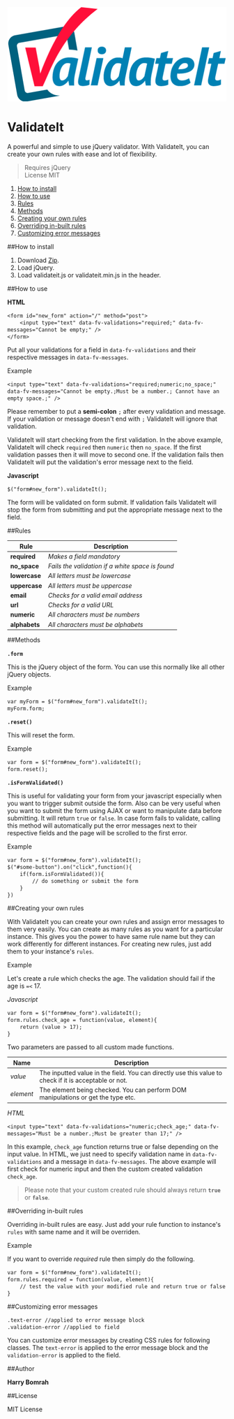 ![validate icon](assets/images/validateIt.png)
# ValidateIt
A powerful and simple to use jQuery validator. With ValidateIt, you can create your own rules with ease and lot of flexibility.

> Requires jQuery  
> License MIT

1. [How to install](#how-to-insall)
2. [How to use](#how-to-use)
3. [Rules](#rules)
4. [Methods](#methods)
5. [Creating your own rules](#creating-your-own-rules)
6. [Overriding in-built rules](#overriding-in-built-rules)
7. [Customizing error messages](#customizing-error-messages)

##How to install

1. Download [Zip](https://github.com/harminderbomrah/validateit/archive/master.zip).
2. Load jQuery.
2. Load validateit.js or validateit.min.js in the header.

##How to use

**HTML**

	<form id="new_form" action="/" method="post">
		<input type="text" data-fv-validations="required;" data-fv-messages="Cannot be empty;" />
	</form>

Put all your validations for a field in `data-fv-validations` and their respective messages in `data-fv-messages`.

Example

	<input type="text" data-fv-validations="required;numeric;no_space;" data-fv-messages="Cannot be empty.;Must be a number.; Cannot have an empty space.;" />
	
Please remember to put a **semi-colon** `;` after every validation and message. If your validation or message doesn't end with `;` ValidateIt will ignore that validation.

ValidateIt will start checking from the first validation. In the above example, ValidateIt will check `required` then `numeric` then `no_space`. If the first validation passes then it will move to second one. If the validation fails then ValidateIt will put the validation's error message next to the field.

**Javascript**

	$("form#new_form").validateIt();

The form will be validated on form submit. If validation fails ValidateIt will stop the form from submitting and put the appropriate message next to the field. 



##Rules

<table>
	<thead>
	<tr>
		<th>Rule</th>
		<th>Description</th>
	</tr>
	</thead>
	<tbody>
		<tr>
			<td><b>required</b></td>
			<td><i>Makes a field mandatory</i></td>
		</tr>
		<tr>
			<td><b>no_space</b></td>
			<td><i>Fails the validation if a white space is found</i></td>
		</tr>
		<tr>
			<td><b>lowercase</b></td>
			<td><i>All letters must be lowercase</i></td>
		</tr>
		<tr>
			<td><b>uppercase</b></td>
			<td><i>All letters must be uppercase</i></td>
		</tr>
		<tr>
			<td><b>email</b></td>
			<td><i>Checks for a valid email address</i></td>
		</tr>
		<tr>
			<td><b>url</b></td>
			<td><i>Checks for a valid URL</i></td>
		</tr>
		<tr>
			<td><b>numeric</b></td>
			<td><i>All characters must be numbers</i></td>
		</tr>
		 <tr>
            <td><b>alphabets</b></td>
            <td><i>All characters must be alphabets</i></td>
          </tr>
	</tbody>
</table>


##Methods

**`.form`**

This is the jQuery object of the form. You can use this normally like all other jQuery objects.

Example

	var myForm = $("form#new_form").validateIt();
	myForm.form;

**`.reset()`**

This will reset the form.

Example

	var form = $("form#new_form").validateIt();
	form.reset();

**`.isFormValidated()`**

This is useful for validating your form from your javascript especially when you want to trigger submit outside the form. Also can be very useful when you want to submit the form using AJAX or want to manipulate data before submitting. It will return `true` or `false`. In case form fails to validate, calling this method will automatically put the error messages next to their respective fields and the page will be scrolled to the first error.

Example

	var form = $("form#new_form").validateIt();
	$("#some-button").on("click",function(){
		if(form.isFormValidated()){
			// do something or submit the form
		}	
	})



##Creating your own rules

With ValidateIt you can create your own rules and assign error messages to them very easily. You can create as many rules as you want for a particular instance. This gives you the power to have same rule name but they can work differently for different instances. For creating new rules, just add them to your instance's `rules`.

Example

Let's create a rule which checks the age. The validation should fail if the age is `=<` 17.

_Javascript_

	var form = $("form#new_form").validateIt();
	form.rules.check_age = function(value, element){
		return (value > 17);
	}

Two parameters are passed to all custom made functions.

<table>
	<thead>
		<th>Name</th>
		<th>Description</th>
	</thead>
	<tbody>
		<tr>
			<td><i>value</i></td>
			<td>The inputted value in the field. You can directly use this value to check if it is acceptable or not.</td>
		</tr>
		<tr>
			<td><i>element</i></td>
			<td>The element being checked. You can perform DOM manipulations or get the type etc.</td>
		</tr>
	</tbody>
</table>

_HTML_

	<input type="text" data-fv-validations="numeric;check_age;" data-fv-messages="Must be a number.;Must be greater than 17;" />

In this example, `check_age` function returns true or false depending on the input value. In HTML, we just need to specify validation name in `data-fv-validations` and a message in `data-fv-messages`. The above example will first check for numeric input and then the custom created validation `check_age`.

> Please note that your custom created rule should always return **`true`** or **`false`**.
 

##Overriding in-built rules

Overriding in-built rules are easy. Just add your rule function to instance's `rules` with same name and it will be overriden.

Example

If you want to override _required_ rule then simply do the following.

	var form = $("form#new_form").validateIt();
	form.rules.required = function(value, element){
		// test the value with your modified rule and return true or false
	}


##Customizing error messages

	.text-error //applied to error message block
	.validation-error //applied to field 

You can customize error messages by creating CSS rules for following classes. The `text-error` is applied to the error message block and the `validation-error` is applied to the field.


##Author

**Harry Bomrah**

##License

MIT License







